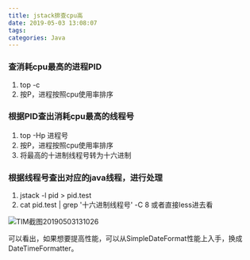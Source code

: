 ```yaml
---
title: jstack排查cpu高
date: 2019-05-03 13:08:07
tags:
categories: Java
---
```



### 查消耗cpu最高的进程PID
1. top -c
2. 按P，进程按照cpu使用率排序

### 根据PID查出消耗cpu最高的线程号
1. top -Hp 进程号
2. 按P，进程按照cpu使用率排序
3. 将最高的十进制线程号转为十六进制

### 根据线程号查出对应的java线程，进行处理

1. jstack -l pid > pid.test
2. cat pid.test | grep '十六进制线程号' -C 8 或者直接less进去看

![TIM截图20190503131026](https://note.youdao.com/yws/api/personal/file/3F1C24F735294029BD27EDFB5A692B1E?method=download&shareKey=106151c7135270ee93724431076b5061)

可以看出，如果想要提高性能，可以从SimpleDateFormat性能上入手，换成DateTimeFormatter。